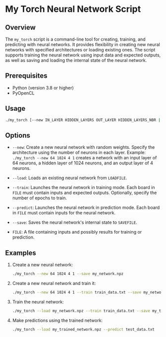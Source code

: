 # My Torch Neural Network Script

## Overview

The `my_torch` script is a command-line tool for creating, training, and predicting with neural networks. It provides flexibility in creating new neural networks with specified architectures or loading existing ones. The script supports training the neural network using input data and expected outputs, as well as saving and loading the internal state of the neural network.

## Prerequisites

- Python (version 3.8 or higher)
- PyOpenCL

## Usage

```bash
./my_torch [--new IN_LAYER HIDDEN_LAYERS OUT_LAYER HIDDEN_LAYERS_NBR | --load LOADFILE] [--train | --predict] [--save SAVEFILE] FILE
```

## Options

- `--new`: Create a new neural network with random weights. Specify the architecture using the number of neurons in each layer.
  Example: `./my_torch --new 64 1024 4 1` creates a network with an input layer of 64 neurons, a hidden layer of 1024 neurons, and an output layer of 4 neurons.

- `--load`: Loads an existing neural network from `LOADFILE`.

- `--train`: Launches the neural network in training mode. Each board in `FILE` must contain inputs and expected outputs. Optionally, specify the number of epochs to train.

- `--predict`: Launches the neural network in prediction mode. Each board in `FILE` must contain inputs for the neural network.

- `--save`: Saves the neural network's internal state to `SAVEFILE`.

- `FILE`: A file containing inputs and possibly results for training or prediction.

## Examples

1. Create a new neural network:
    ```bash
    ./my_torch --new 64 1024 4 1 --save my_network.npz
    ```

2. Create a new neural network and train it:
    ```bash
    ./my_torch --new 64 1024 4 1 --train train_data.txt --save my_network.npz
    ```

3. Train the neural network:
    ```bash
    ./my_torch --load my_network.npz --train train_data.txt --save my_trained_network.npz
    ```

4. Make predictions using the trained network:
    ```bash
    ./my_torch --load my_trained_network.npz --predict test_data.txt
    ```